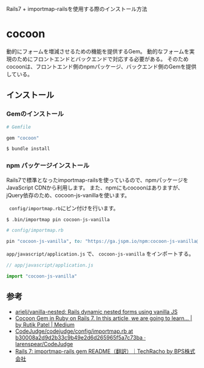 Rails7 + importmap-railsを使用する際のインストール方法

# cocoon
動的にフォームを増減させるための機能を提供するGem。
動的なフォームを実現のためにフロントエンドとバックエンドで対応する必要がある。
そのためcocoonは、フロントエンド側のnpmパッケージ、バックエンド側のGemを提供している。

## インストール
### Gemのインストール
```rb
# Gemfile

gem "cocoon"
```

```sh
$ bundle install
```

### npm パッケージインストール
Rails7で標準となったimportmap-railsを使っているので、npmパッケージをJavaScript CDNから利用します。
また、npmにもcocoonはありますが、jQuery依存のため、cocoon-js-vanillaを使います。

` config/importmap.rb`にピン付けを行います。

```sh
$ .bin/importmap pin cocoon-js-vanilla
```

```rb
# config/importmap.rb

pin "cocoon-js-vanilla", to: "https://ga.jspm.io/npm:cocoon-js-vanilla@1.3.0/index.js"
```

`app/javascript/application.js` で、 `cocoon-js-vanilla` をインポートする。

```js
// app/javascript/application.js

import "cocoon-js-vanilla"
```

## 参考
- [arielj/vanilla\-nested: Rails dynamic nested forms using vanilla JS]("https:///github.com/arielj/vanilla-nested")
- [Cocoon Gem in Ruby on Rails 7\. In this article, we are going to learn… \| by Rutik Patel \| Medium](https://rutikkpatel.medium.com/cocoon-gem-in-ruby-on-rails-7-784b00e06bc2)
- [CodeJudge/codejudge/config/importmap\.rb at b30008a2d9d2b33c9b49e2d6d265965f5a7c73ba · larenspear/CodeJudge](https://github.com/larenspear/CodeJudge/blob/b30008a2d9d2b33c9b49e2d6d265965f5a7c73ba/codejudge/config/importmap.rb#L8)
- [Rails 7: importmap\-rails gem README（翻訳）｜TechRacho by BPS株式会社](https://techracho.bpsinc.jp/hachi8833/2022_06_29/112183)
